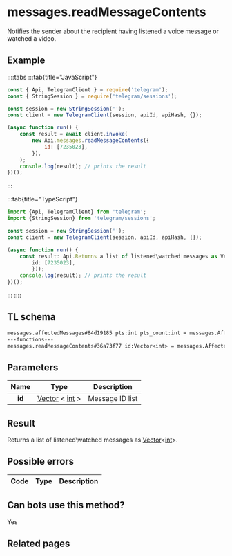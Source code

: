# messages.readMessageContents

Notifies the sender about the recipient having listened a voice message or watched a video.

## Example

::::tabs
:::tab{title="JavaScript"}

```js
const { Api, TelegramClient } = require('telegram');
const { StringSession } = require('telegram/sessions');

const session = new StringSession('');
const client = new TelegramClient(session, apiId, apiHash, {});

(async function run() {
    const result = await client.invoke(
        new Api.messages.readMessageContents({
            id: [7235023],
        }),
    );
    console.log(result); // prints the result
})();
```

:::

:::tab{title="TypeScript"}

```ts
import {Api, TelegramClient} from 'telegram';
import {StringSession} from 'telegram/sessions';

const session = new StringSession('');
const client = new TelegramClient(session, apiId, apiHash, {});

(async function run() {
    const result: Api.Returns a list of listened\watched messages as Vector<int>. = await client.invoke(new Api.messages.readMessageContents({
		id: [7235023],
		}));
    console.log(result); // prints the result
})();
```

:::
::::

## TL schema

```txt
messages.affectedMessages#84d19185 pts:int pts_count:int = messages.AffectedMessages;
---functions---
messages.readMessageContents#36a73f77 id:Vector<int> = messages.AffectedMessages;
```

## Parameters

|  Name  | Type                                                                                              | Description     |
| :----: | ------------------------------------------------------------------------------------------------- | --------------- |
| **id** | [Vector](https://core.telegram.org/type/Vector%20t) < [int](https://core.telegram.org/type/int) > | Message ID list |

## Result

Returns a list of listened\watched messages as [Vector](https://core.telegram.org/type/Vector%20t)<[int](https://core.telegram.org/type/int)>.

## Possible errors

| Code | Type | Description |
| :--: | ---- | ----------- |

## Can bots use this method?

Yes

## Related pages
